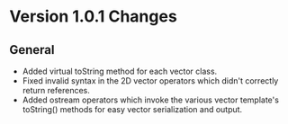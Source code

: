 # Version 1.0.1 Changes

## General
* Added virtual toString method for each vector class.
* Fixed invalid syntax in the 2D vector operators which didn't correctly return references.
* Added ostream operators which invoke the various vector template's toString() methods for easy vector serialization and output.